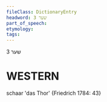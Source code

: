 ```yaml
---
fileClass: DictionaryEntry
headword: שער 3
part_of_speech: 
etymology: 
tags: 
---
```

שער 3

WESTERN
========

schaar 'das Thor' {Friedrich 1784: 43}